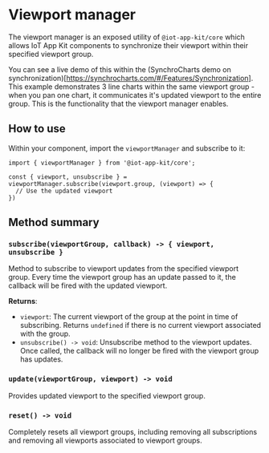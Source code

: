 # Viewport manager

The viewport manager is an exposed utility of `@iot-app-kit/core` which allows IoT App Kit components to synchronize their viewport within their
specified viewport group.

You can see a live demo of this within the (SynchroCharts demo on synchronization)[https://synchrocharts.com/#/Features/Synchronization]. This example
demonstrates 3 line charts within the same viewport group - when you pan one chart, it communicates it's updated viewport to the entire group. This is the functionality that the viewport manager enables.

## How to use

Within your component, import the `viewportManager` and subscribe to it:

```
import { viewportManager } from '@iot-app-kit/core';

const { viewport, unsubscribe } = viewportManager.subscribe(viewport.group, (viewport) => {
  // Use the updated viewport
})
```

## Method summary

### `subscribe(viewportGroup, callback) -> { viewport, unsubscribe }`

Method to subscribe to viewport updates from the specified viewport group. Every time the viewport group has an update passed to it, the callback will
be fired with the updated viewport.

**Returns**:

- `viewport`: The current viewport of the group at the point in time of subscribing. Returns `undefined` if there is no current viewport associated with the group.
- `unsubscribe() -> void`: Unsubscribe method to the viewport updates. Once called, the callback will no longer be fired with the viewport group has updates.

### `update(viewportGroup, viewport) -> void`

Provides updated viewport to the specified viewport group.

### `reset() -> void`

Completely resets all viewport groups, including removing all subscriptions and removing all viewports associated to viewport groups.


